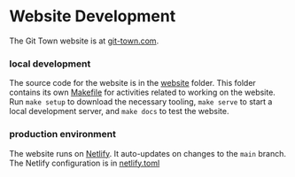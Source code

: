 # Website Development

The Git Town website is at [git-town.com](https://www.git-town.com).

### local development

The source code for the website is in the [website](../website/) folder. This
folder contains its own [Makefile](../website/Makefile) for activities related
to working on the website. Run `make setup` to download the necessary tooling,
`make serve` to start a local development server, and `make docs` to test the
website.

### production environment

The website runs on [Netlify](https://www.netlify.com). It auto-updates on
changes to the `main` branch. The Netlify configuration is in
[netlify.toml](../netlify.toml)
